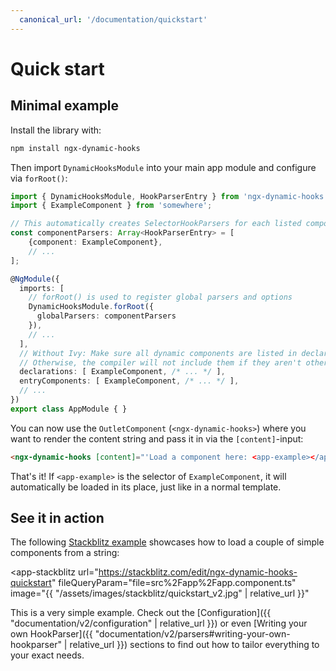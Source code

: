 ```yaml
---
  canonical_url: '/documentation/quickstart'
---
```


# Quick start

## Minimal example

Install the library with:

```sh
npm install ngx-dynamic-hooks
```

Then import `DynamicHooksModule` into your main app module and configure via `forRoot()`:

```ts
import { DynamicHooksModule, HookParserEntry } from 'ngx-dynamic-hooks';
import { ExampleComponent } from 'somewhere';

// This automatically creates SelectorHookParsers for each listed component:
const componentParsers: Array<HookParserEntry> = [
    {component: ExampleComponent},
    // ...
];

@NgModule({
  imports: [
    // forRoot() is used to register global parsers and options
    DynamicHooksModule.forRoot({
      globalParsers: componentParsers
    }),
    // ...
  ],
  // Without Ivy: Make sure all dynamic components are listed in declarations and entryComponents.
  // Otherwise, the compiler will not include them if they aren't otherwise used in a template.
  declarations: [ ExampleComponent, /* ... */ ],
  entryComponents: [ ExampleComponent, /* ... */ ],
  // ...
})
export class AppModule { }
```
You can now use the `OutletComponent` (`<ngx-dynamic-hooks>`) where you want to render the content string and pass it in via the `[content]`-input:

```html
<ngx-dynamic-hooks [content]="'Load a component here: <app-example></app-example>'"></ngx-dynamic-hooks>
```

That's it! If `<app-example>` is the selector of `ExampleComponent`, it will automatically be loaded in its place, just like in a normal template.

## See it in action

The following <a href="https://stackblitz.com/edit/ngx-dynamic-hooks-quickstart" target="_blank">Stackblitz example</a> showcases how to load a couple of simple components from a string:

<app-stackblitz 
  url="https://stackblitz.com/edit/ngx-dynamic-hooks-quickstart" 
  fileQueryParam="file=src%2Fapp%2Fapp.component.ts"
  image="{{ "/assets/images/stackblitz/quickstart_v2.jpg" | relative_url }}"
></app-stackblitz>

This is a very simple example. Check out the [Configuration]({{ "documentation/v2/configuration" | relative_url }}) or even [Writing your own HookParser]({{ "documentation/v2/parsers#writing-your-own-hookparser" | relative_url }}) sections to find out how to tailor everything to your exact needs.